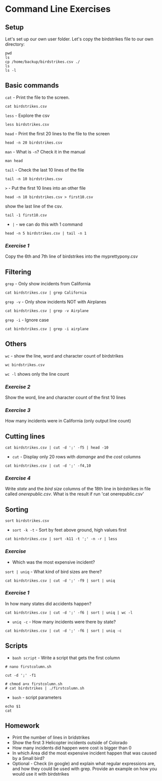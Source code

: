 # Command Line Exercises

## Setup

Let's set up our own user folder. Let's copy the birdstrikes file to our own directory:
```
pwd
ls
cp /home/backup/birdstrikes.csv ./
ls
ls -l
```

## Basic commands

`cat` -
Print the file to the screen.
```
cat birdstrikes.csv
```

`less` -
Explore the csv
```
less birdstrikes.csv
```

`head` -
Print the first 20 lines to the file to the screen
```
head -n 20 birdstrikes.csv
```

`man` -
What is `-n`? Check it in the manual
```
man head
```

`tail` -
Check the last 10 lines of the file
```
tail -n 10 birdstrikes.csv
```

`>` - Put the first 10 lines into an other file
```
head -n 10 birdstrikes.csv > first10.csv
```

show the last line of the csv.
```
tail -1 first10.csv
```

* `|` -
we can do this with 1 command
```
head -n 5 birdstrikes.csv | tail -n 1
```

### ***Exercise 1***
Copy the 6th and 7th line of birdstrikes into the myprettypony.csv

## Filtering

`grep` -
Only show incidents from California
```
cat birdstrikes.csv | grep California 
```

`grep -v` -
Only show incidents NOT with Airplanes
```
cat birdstrikes.csv | grep -v Airplane
```

`grep -i` -
Ignore case
```
cat birdstrikes.csv | grep -i airplane
```

## Others

`wc` - show the line, word and character count of birdstrikes
```
wc birdstrikes.csv
```

```wc -l```
shows only the line count

### ***Exercise 2***

Show the word, line and character count of the first 10 lines

### ***Exercise 3***

How many incidents were in California (only output line count)

## Cutting lines

```
cat birdstrikes.csv | cut -d ';' -f5 | head -10
```

* `cut` - Display only 20 rows with *damange* and the *cost* columns
```
cat birdstrikes.csv | cut -d ';' -f4,10
```
### ***Exercise 4***

Write *state* and the *bird size* columns of the 18th line in birdstrikes in file called *onerepublic.csv*. What is the result if run 'cat onerepublic.csv'

## Sorting

```
sort birdstrikes.csv
```

* `sort -k -t` -
Sort by feet above ground, high values first
```
cat birdstrikes.csv | sort -k11 -t ';' -n -r | less
```

### ***Exercise***
* Which was the most expensive incident?

`sort | uniq` -
What kind of bird sizes are there?
```
cat birdstrikes.csv | cut -d ';' -f9 | sort | uniq
```

### ***Exercise 1***
In how many states did accidents happen?
```
cat birdstrikes.csv | cut -d ';' -f6 | sort | uniq | wc -l
```

* `uniq -c` -
How many incidents were there by state?
```
cat birdstrikes.csv | cut -d ';' -f6 | sort | uniq -c
```

## Scripts

* `bash script` - Write a script that gets the first column

```
# nano firstcolumn.sh

cut -d ';' -f1

# chmod a+x firstcolumn.sh
# cat birdstrikes | ./firstcolumn.sh
```

* `bash` -
script parameters
```
echo $1
cat
```

## Homework

* Print the number of lines in bridstrikes
* Show the first 3 Helicopter incidents outside of Colorado
* How many incidents did happen were cost is bigger than 0
* In which Area did the most expensive incident happen that was caused by a Small bird?
* Optional - Check (in google) and explain what regular expressions are, and how they could be used with grep. Provide an example on how you would use it with birdstrikes

